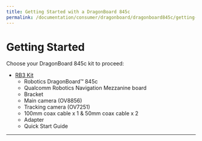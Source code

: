 ```yaml
---
title: Getting Started with a DragonBoard 845c
permalink: /documentation/consumer/dragonboard/dragonboard845c/getting-started/
---
```


# Getting Started

Choose your DragonBoard 845c kit to proceed:

- [RB3 Kit](rb3-kit/)
   - Robotics DragonBoard™ 845c
   - Qualcomm Robotics Navigation Mezzanine board
   - Bracket
   - Main camera (OV8856)
   - Tracking camera (OV7251)
   - 100mm coax cable x 1 & 50mm coax cable x 2
   - Adapter
   - Quick Start Guide

***
